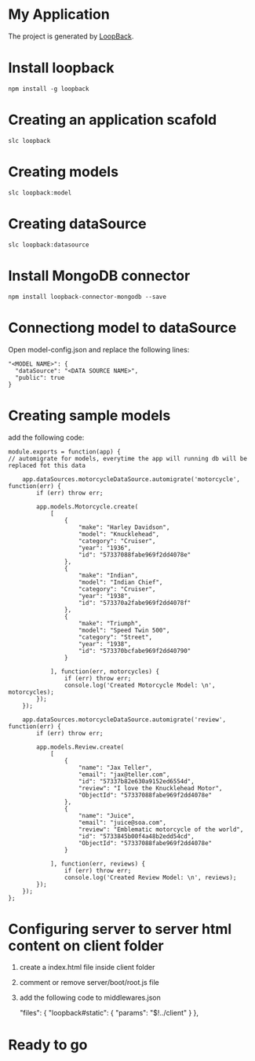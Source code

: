 # My Application

The project is generated by [LoopBack](http://loopback.io).

# Install loopback

    npm install -g loopback

# Creating an application scafold

    slc loopback

# Creating models

    slc loopback:model

# Creating dataSource

    slc loopback:datasource

# Install MongoDB connector

    npm install loopback-connector-mongodb --save

# Connectiong model to dataSource

Open model-config.json and replace the following lines:

    "<MODEL NAME>": {
      "dataSource": "<DATA SOURCE NAME>",
      "public": true
    }

# Creating sample models

add the following code:

    module.exports = function(app) {
    // automigrate for models, everytime the app will running db will be replaced fot this data

		app.dataSources.motorcycleDataSource.automigrate('motorcycle', function(err) {
			if (err) throw err;

			app.models.Motorcycle.create(
				[
					{
						"make": "Harley Davidson",
						"model": "Knucklehead",
						"category": "Cruiser",
						"year": "1936",
						"id": "57337088fabe969f2dd4078e"
					},
					{
						"make": "Indian",
						"model": "Indian Chief",
						"category": "Cruiser",
						"year": "1938",
						"id": "573370a2fabe969f2dd4078f"
					},
					{
						"make": "Triumph",
						"model": "Speed Twin 500",
						"category": "Street",
						"year": "1938",
						"id": "573370bcfabe969f2dd40790"
					}

				], function(err, motorcycles) {
					if (err) throw err;
					console.log('Created Motorcycle Model: \n', motorcycles);
			});
		});

		app.dataSources.motorcycleDataSource.automigrate('review', function(err) {
			if (err) throw err;

			app.models.Review.create(
				[
					{
						"name": "Jax Teller",
						"email": "jax@teller.com",
						"id": "57337b82e630a9152ed6554d",
						"review": "I love the Knucklehead Motor",
						"ObjectId": "57337088fabe969f2dd4078e"
					},
					{
						"name": "Juice",
						"email": "juice@soa.com",
						"review": "Emblematic motorcycle of the world",
						"id": "5733845b00f4a48b2edd54cd",
						"ObjectId": "57337088fabe969f2dd4078e"
					}

				], function(err, reviews) {
					if (err) throw err;
					console.log('Created Review Model: \n', reviews);
			});
		});
	};


# Configuring server to server html content on client folder

1. create a index.html file inside client folder
2. comment or remove server/boot/root.js file
3. add the following code to middlewares.json

    "files": {
        "loopback#static": {
        "params": "$!../client"
      }
    },

# Ready to go
